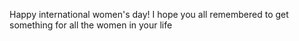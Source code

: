 Happy international women's day! I hope you all remembered to get something for all the women in your life

